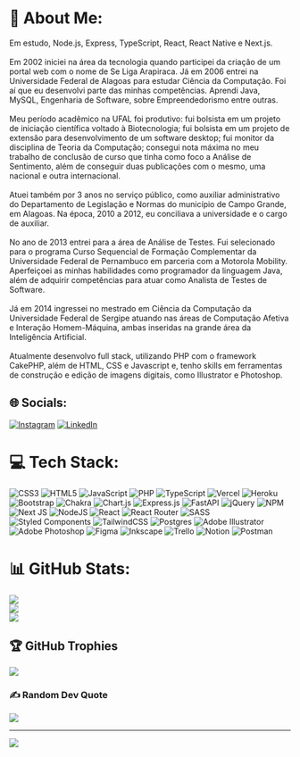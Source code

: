 # 💫 About Me:
Em estudo, Node.js, Express, TypeScript, React, React Native e Next.js.<br><br>Em 2002 iniciei na área da tecnologia quando participei da criação de um portal web com o nome de Se Liga Arapiraca. Já em 2006 entrei na Universidade Federal de Alagoas para estudar Ciência da Computação. Foi aí que eu desenvolvi parte das minhas competências. Aprendi Java, MySQL, Engenharia de Software, sobre Empreendedorismo entre outras.<br><br>Meu período acadêmico na UFAL foi produtivo: fui bolsista em um projeto de iniciação científica voltado à Biotecnologia; fui bolsista em um projeto de extensão para desenvolvimento de um software desktop; fui monitor da disciplina de Teoria da Computação; consegui nota máxima no meu trabalho de conclusão de curso que tinha como foco a Análise de Sentimento, além de conseguir duas publicações com o mesmo, uma nacional e outra internacional.<br><br>Atuei também por 3 anos no serviço público, como auxiliar administrativo do Departamento de Legislação e Normas do município de Campo Grande, em Alagoas. Na época, 2010 a 2012, eu conciliava a universidade e o cargo de auxiliar.<br><br>No ano de 2013 entrei para a área de Análise de Testes. Fui selecionado para o programa Curso Sequencial de Formação Complementar da Universidade Federal de Pernambuco em parceria com a Motorola Mobility. Aperfeiçoei as minhas habilidades como programador da linguagem Java, além de adquirir competências para atuar como Analista de Testes de Software.<br><br>Já em 2014 ingressei no mestrado em Ciência da Computação da Universidade Federal de Sergipe atuando nas áreas de Computação Afetiva e Interação Homem-Máquina, ambas inseridas na grande área da Inteligência Artificial.<br><br>Atualmente desenvolvo full stack, utilizando PHP com o framework CakePHP, além de HTML, CSS e Javascript e, tenho skills em ferramentas de construção e edição de imagens digitais, como Illustrator e Photoshop.


## 🌐 Socials:
[![Instagram](https://img.shields.io/badge/Instagram-%23E4405F.svg?logo=Instagram&logoColor=white)](https://instagram.com/gui___amorim) [![LinkedIn](https://img.shields.io/badge/LinkedIn-%230077B5.svg?logo=linkedin&logoColor=white)](https://linkedin.com/in/guideoliveiraamorim) 

# 💻 Tech Stack:
![CSS3](https://img.shields.io/badge/css3-%231572B6.svg?style=for-the-badge&logo=css3&logoColor=white) ![HTML5](https://img.shields.io/badge/html5-%23E34F26.svg?style=for-the-badge&logo=html5&logoColor=white) ![JavaScript](https://img.shields.io/badge/javascript-%23323330.svg?style=for-the-badge&logo=javascript&logoColor=%23F7DF1E) ![PHP](https://img.shields.io/badge/php-%23777BB4.svg?style=for-the-badge&logo=php&logoColor=white) ![TypeScript](https://img.shields.io/badge/typescript-%23007ACC.svg?style=for-the-badge&logo=typescript&logoColor=white) ![Vercel](https://img.shields.io/badge/vercel-%23000000.svg?style=for-the-badge&logo=vercel&logoColor=white) ![Heroku](https://img.shields.io/badge/heroku-%23430098.svg?style=for-the-badge&logo=heroku&logoColor=white) ![Bootstrap](https://img.shields.io/badge/bootstrap-%23563D7C.svg?style=for-the-badge&logo=bootstrap&logoColor=white) ![Chakra](https://img.shields.io/badge/chakra-%234ED1C5.svg?style=for-the-badge&logo=chakraui&logoColor=white) ![Chart.js](https://img.shields.io/badge/chart.js-F5788D.svg?style=for-the-badge&logo=chart.js&logoColor=white) ![Express.js](https://img.shields.io/badge/express.js-%23404d59.svg?style=for-the-badge&logo=express&logoColor=%2361DAFB) ![FastAPI](https://img.shields.io/badge/FastAPI-005571?style=for-the-badge&logo=fastapi) ![jQuery](https://img.shields.io/badge/jquery-%230769AD.svg?style=for-the-badge&logo=jquery&logoColor=white) ![NPM](https://img.shields.io/badge/NPM-%23000000.svg?style=for-the-badge&logo=npm&logoColor=white) ![Next JS](https://img.shields.io/badge/Next-black?style=for-the-badge&logo=next.js&logoColor=white) ![NodeJS](https://img.shields.io/badge/node.js-6DA55F?style=for-the-badge&logo=node.js&logoColor=white) ![React](https://img.shields.io/badge/react-%2320232a.svg?style=for-the-badge&logo=react&logoColor=%2361DAFB) ![React Router](https://img.shields.io/badge/React_Router-CA4245?style=for-the-badge&logo=react-router&logoColor=white) ![SASS](https://img.shields.io/badge/SASS-hotpink.svg?style=for-the-badge&logo=SASS&logoColor=white) ![Styled Components](https://img.shields.io/badge/styled--components-DB7093?style=for-the-badge&logo=styled-components&logoColor=white) ![TailwindCSS](https://img.shields.io/badge/tailwindcss-%2338B2AC.svg?style=for-the-badge&logo=tailwind-css&logoColor=white) ![Postgres](https://img.shields.io/badge/postgres-%23316192.svg?style=for-the-badge&logo=postgresql&logoColor=white) ![Adobe Illustrator](https://img.shields.io/badge/adobeillustrator-%23FF9A00.svg?style=for-the-badge&logo=adobeillustrator&logoColor=white) ![Adobe Photoshop](https://img.shields.io/badge/adobephotoshop-%2331A8FF.svg?style=for-the-badge&logo=adobephotoshop&logoColor=white) 	![Figma](https://img.shields.io/badge/figma-%23F24E1E.svg?style=for-the-badge&logo=figma&logoColor=white) ![Inkscape](https://img.shields.io/badge/Inkscape-e0e0e0?style=for-the-badge&logo=inkscape&logoColor=080A13) ![Trello](https://img.shields.io/badge/Trello-%23026AA7.svg?style=for-the-badge&logo=Trello&logoColor=white) ![Notion](https://img.shields.io/badge/Notion-%23000000.svg?style=for-the-badge&logo=notion&logoColor=white) ![Postman](https://img.shields.io/badge/Postman-FF6C37?style=for-the-badge&logo=postman&logoColor=white)
# 📊 GitHub Stats:
![](https://github-readme-stats.vercel.app/api?username=GuilhermeDeOliveiraAmorim&theme=darcula&hide_border=false&include_all_commits=false&count_private=false)<br/>
![](https://github-readme-streak-stats.herokuapp.com/?user=GuilhermeDeOliveiraAmorim&theme=darcula&hide_border=false)<br/>
![](https://github-readme-stats.vercel.app/api/top-langs/?username=GuilhermeDeOliveiraAmorim&theme=darcula&hide_border=false&include_all_commits=false&count_private=false&layout=compact)

## 🏆 GitHub Trophies
![](https://github-profile-trophy.vercel.app/?username=GuilhermeDeOliveiraAmorim&theme=radical&no-frame=false&no-bg=true&margin-w=4)

### ✍️ Random Dev Quote
![](https://quotes-github-readme.vercel.app/api?type=horizontal&theme=radical)

---
[![](https://visitcount.itsvg.in/api?id=GuilhermeDeOliveiraAmorim&icon=0&color=0)](https://visitcount.itsvg.in)
